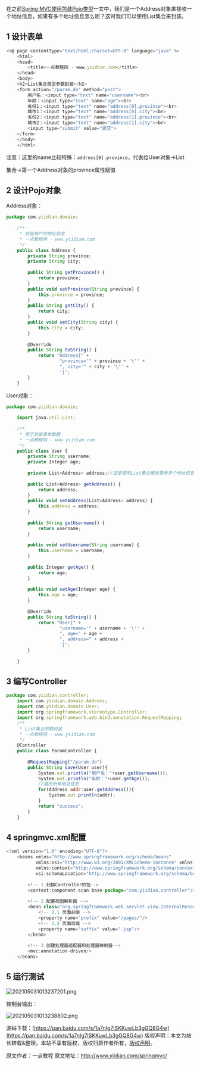 


在之前[Spring MVC使用包装Pojo类型](http://www.yiidian.com/springmvc/sub-pojo-parameter.html)一文中，我们是一个Address对象来接收一个地址信息，如果有多个地址信息怎么呢？这时我们可以使用List集合来封装。

## 1 设计表单


```js 
<%@ page contentType="text/html;charset=UTF-8" language="java" %>
    <html>
    <head>
        <title>一点教程网 - www.yiidian.com</title>
    </head>
    <body>
    <h2>List集合类型参数封装</h2>
    <form action="/param.do" method="post">
        用户名：<input type="text" name="username"><br>
        年龄：<input type="text" name="age"><br>
        省份1：<input type="text" name="address[0].province"><br>
        城市1：<input type="text" name="address[0].city"><br>
        省份2：<input type="text" name="address[1].province"><br>
        城市2：<input type="text" name="address[1].city"><br>
        <input type="submit" value="提交">
    </form>
    </body>
    </html>
```

注意：这里的name比较特殊：`address[0].province`，代表给User对象->List

集合->第一个Address对象的province属性赋值

## 2 设计Pojo对象

Address对象：

```js 
package com.yiidian.domain;
    
    /**
     * 封装用户的地址信息
     * 一点教程网 - www.yiidian.com
     */
    public class Address {
        private String province;
        private String city;
    
        public String getProvince() {
            return province;
        }
        public void setProvince(String province) {
            this.province = province;
        }
        public String getCity() {
            return city;
        }
        public void setCity(String city) {
            this.city = city;
        }
    
        @Override
        public String toString() {
            return "Address{" +
                    "province='" + province + '\'' +
                    ", city='" + city + '\'' +
                    '}';
        }
    }
```

User对象：


```js 
package com.yiidian.domain;
    
    import java.util.List;
    
    /**
     * 用于封装表单数据
     * 一点教程网 - www.yiidian.com
     */
    public class User {
        private String username;
        private Integer age;
    
        private List<Address> address;//这里使用List集合接收表单多个地址信息
    
        public List<Address> getAddress() {
            return address;
        }
        public void setAddress(List<Address> address) {
            this.address = address;
        }
    
        public String getUsername() {
            return username;
        }
    
        public void setUsername(String username) {
            this.username = username;
        }
    
        public Integer getAge() {
            return age;
        }
    
        public void setAge(Integer age) {
            this.age = age;
        }
    
        @Override
        public String toString() {
            return "User{" +
                    "username='" + username + '\'' +
                    ", age=" + age +
                    ", address=" + address +
                    '}';
        }
    
    }
```

## 3 编写Controller


```js 
package com.yiidian.controller;
    import com.yiidian.domain.Address;
    import com.yiidian.domain.User;
    import org.springframework.stereotype.Controller;
    import org.springframework.web.bind.annotation.RequestMapping;
    /**
     * List集合参数封装
     * 一点教程网 - www.yiidian.com
     */
    @Controller
    public class ParamController {
    
        @RequestMapping("/param.do")
        public String save(User user){
            System.out.println("用户名："+user.getUsername());
            System.out.println("年龄："+user.getAge());
            //遍历所有地址信息
            for(Address addr:user.getAddress()){
                System.out.println(addr);
            }
            return "success";
        }
    }
```

## 4 springmvc.xml配置


```js 
<?xml version="1.0" encoding="UTF-8"?>
    <beans xmlns="http://www.springframework.org/schema/beans"
           xmlns:xsi="http://www.w3.org/2001/XMLSchema-instance" xmlns:mvc="http://www.springframework.org/schema/mvc"
           xmlns:context="http://www.springframework.org/schema/context"
           xsi:schemaLocation="http://www.springframework.org/schema/beans http://www.springframework.org/schema/beans/spring-beans.xsd http://www.springframework.org/schema/mvc http://www.springframework.org/schema/mvc/spring-mvc.xsd http://www.springframework.org/schema/context http://www.springframework.org/schema/context/spring-context.xsd">
    
        <!-- 1.扫描Controller的包-->
        <context:component-scan base-package="com.yiidian.controller"/>
    
        <!-- 2.配置视图解析器 -->
        <bean class="org.springframework.web.servlet.view.InternalResourceViewResolver">
            <!-- 2.1 页面前缀 -->
            <property name="prefix" value="/pages/"/>
            <!-- 2.2 页面后缀 -->
            <property name="suffix" value=".jsp"/>
        </bean>
    
        <!-- 3.创建处理器适配器和处理器映射器-->
        <mvc:annotation-driven/>
    </beans>
```

## 5 运行测试

![202105031013237201.png](https://gitee.com/hezhiyuan007/java-study/raw/master/images/SpringMVC/76cec99e-82e5-4fcc-86a2-1193e01b912a.png)

控制台输出：

![202105031013238802.png](https://gitee.com/hezhiyuan007/java-study/raw/master/images/SpringMVC/abfcd869-f63f-48d9-aecd-e17c212676ea.png)

源码下载：[https://pan.baidu.com/s/1a7nIg7lSKKuwLb3gGQ8G4w](https://pan.baidu.com/s/1a7nIg7lSKKuwLb3gGQ8G4w)
版权声明：本文为站长转载&整理，本站不享有版权，版权归原作者所有，[版权声明](https://gitee.com/hezhiyuan007/java-notes/raw/master/disclaimer.md)。




原文作者：一点教程 原文地址：http://www.yiidian.com/springmvc/